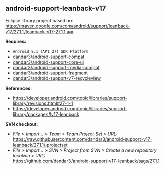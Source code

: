 ## android-support-leanback-v17

Eclipse library project based on:<br/>
https://maven.google.com/com/android/support/leanback-v17/27.1.1/leanback-v17-27.1.1.aar

**Requires:**
- `Android 8.1 (API 27) SDK Platform`
- [dandar3/android-support-compat](https://github.com/dandar3/android-support-compat/tree/27.1.1)
- [dandar3/android-support-core-ui](https://github.com/dandar3/android-support-core-ui/tree/27.1.1)
- [dandar3/android-support-media-compat](https://github.com/dandar3/android-support-media-compat/tree/27.1.1)
- [dandar3/android-support-fragment](https://github.com/dandar3/android-support-fragment/tree/27.1.1)
- [dandar3/android-support-v7-recycleview](https://github.com/dandar3/android-support-v7-recycleview/tree/27.1.1)

**References:**
- https://developer.android.com/topic/libraries/support-library/revisions.html#27-1-1
- https://developer.android.com/topic/libraries/support-library/packages#v17-leanback

**SVN checkout:**
- _File > Import... > Team > Team Project Set > URL:_<br/>
  https://raw.githubusercontent.com/dandar3/android-support-v17-leanback/27.1.1/.projectset
- _File > Import... > SVN > Project from SVN > Create a new repository location > URL:_<br/>
  https://github.com/dandar3/android-support-v17-leanback/tags/27.1.1